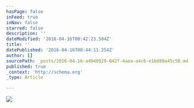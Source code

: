 ```yaml
---
hasPage: false
inFeed: true
inNav: false
starred: false
description: ''
dateModified: '2016-04-16T00:42:23.504Z'
title: ''
datePublished: '2016-04-16T00:44:11.254Z'
author: []
sourcePath: _posts/2016-04-16-a4948929-042f-4aea-a4c6-e1bd89a45c50.md
published: true
_context: 'http://schema.org'
_type: Article

---
```

![](https://the-grid-user-content.s3-us-west-2.amazonaws.com/897a01ab-10b0-43b0-8969-56a9d8f2c101.jpg)